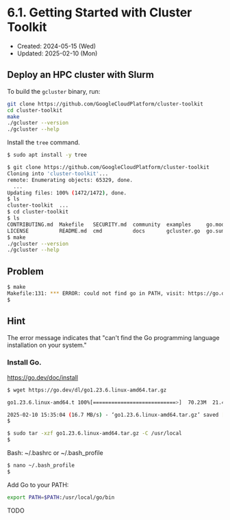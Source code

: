 # 6.1. Getting Started with Cluster Toolkit
* Created: 2024-05-15 (Wed)
* Updated: 2025-02-10 (Mon)

## Deploy an HPC cluster with Slurm
To build the `gcluster` binary, run:

```bash
git clone https://github.com/GoogleCloudPlatform/cluster-toolkit
cd cluster-toolkit
make
./gcluster --version
./gcluster --help
```
Install the `tree` command.
```bash
$ sudo apt install -y tree
```

```bash
$ git clone https://github.com/GoogleCloudPlatform/cluster-toolkit
Cloning into 'cluster-toolkit'...
remote: Enumerating objects: 65329, done.
  ...
Updating files: 100% (1472/1472), done.
$ ls
cluster-toolkit  ...
$ cd cluster-toolkit
$ ls
CONTRIBUTING.md  Makefile   SECURITY.md  community  examples     go.mod  modules  tests
LICENSE          README.md  cmd          docs       gcluster.go  go.sum  pkg      tools
$ make
./gcluster --version
./gcluster --help
```
## Problem
```bash
$ make
Makefile:131: *** ERROR: could not find go in PATH, visit: https://go.dev/doc/install.  Stop.
$
```

## Hint
The error message indicates that "can't find the Go programming language installation on your system."

### Install Go.
https://go.dev/doc/install

```bash
$ wget https://go.dev/dl/go1.23.6.linux-amd64.tar.gz
```
```bash
go1.23.6.linux-amd64.t 100%[===========================>]  70.23M  21.4MB/s    in 4.2s    

2025-02-10 15:35:04 (16.7 MB/s) - ‘go1.23.6.linux-amd64.tar.gz’ saved [73643139/73643139]
$
```
```bash
$ sudo tar -xzf go1.23.6.linux-amd64.tar.gz -C /usr/local
$
```

Bash: ~/.bashrc or ~/.bash_profile

```bash
$ nano ~/.bash_profile
$
```
Add Go to your PATH:
```bash
export PATH=$PATH:/usr/local/go/bin
```

TODO

```bash

```
```bash

```
```bash

```
```bash

```
## 
